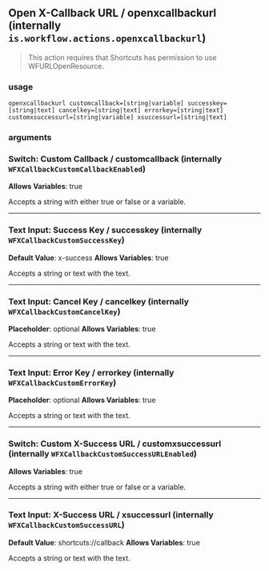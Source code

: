 
## Open X-Callback URL / openxcallbackurl (internally `is.workflow.actions.openxcallbackurl`)


> This action requires that Shortcuts has permission to use WFURLOpenResource.

### usage
`openxcallbackurl customcallback=[string|variable] successkey=[string|text] cancelkey=[string|text] errorkey=[string|text] customxsuccessurl=[string|variable] xsuccessurl=[string|text]`

### arguments
### Switch: Custom Callback / customcallback (internally `WFXCallbackCustomCallbackEnabled`)
**Allows Variables**: true


Accepts a string with either true or false
or a variable.

---

### Text Input: Success Key / successkey (internally `WFXCallbackCustomSuccessKey`)
**Default Value**: x-success
**Allows Variables**: true


Accepts a string 
or text
with the text.

---

### Text Input: Cancel Key / cancelkey (internally `WFXCallbackCustomCancelKey`)
**Placeholder**: optional
**Allows Variables**: true


Accepts a string 
or text
with the text.

---

### Text Input: Error Key / errorkey (internally `WFXCallbackCustomErrorKey`)
**Placeholder**: optional
**Allows Variables**: true


Accepts a string 
or text
with the text.

---

### Switch: Custom X-Success URL / customxsuccessurl (internally `WFXCallbackCustomSuccessURLEnabled`)
**Allows Variables**: true


Accepts a string with either true or false
or a variable.

---

### Text Input: X-Success URL / xsuccessurl (internally `WFXCallbackCustomSuccessURL`)
**Default Value**: shortcuts://callback
**Allows Variables**: true


Accepts a string 
or text
with the text.
